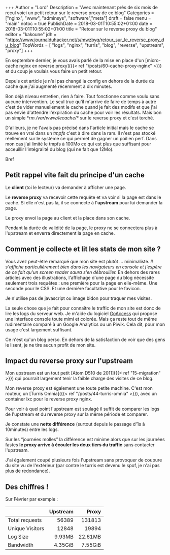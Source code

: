 +++
Author = "Lord"
Description = "Avec maintenant près de six mois de recul voici un petit retour sur le reverse proxy de ce blog"
Categories = ["nginx", "www", "adminsys", "software","meta"]
draft = false
menu = "main"
notoc = true
PublishDate = 2018-03-01T10:55:02+01:00
date = 2018-03-01T10:55:02+01:00
title = "Retour sur le reverse proxy du blog"
editor = "kakoune"
jdh = "https://www.journalduhacker.net/s/mwzbyq/retour_sur_le_reverse_proxy_du_blog"
TopWords = [ "logs", "nginx", "turris", "blog", "reverse", "upstream", "proxy"]
+++

En septembre dernier, je vous avais parlé de la mise en place d'un [micro-cache nginx en reverse proxy]({{< ref "/posts/60-cache-proxy-nginx" >}}) et du coup je voulais vous faire un petit retour.

Depuis cet article je n'ai pas changé la config en dehors de la durée du cache que j'ai augmenté récemment à dix minutes.

Bon déjà niveau entretien, rien à faire.
Tout fonctionne comme voulu sans aucune intervention.
Le seul truc qu'il m'arrive de faire de temps à autre c'est de vider manuellement le cache quand je fait des modifs et que j'ai pas envie d'attendre l'expiration du cache pour voir les résultats.
Mais bon un simple **rm /var/www/lecache/\** sur le reverse proxy et c'est torché.

D'ailleurs, je ne l'avais pas précisé dans l'article initial mais le cache se trouve en vrai dans un *tmpfs* c'est à dire dans la ram.
Il n'est pas stocké réellement sur le système ce qui permet de gagner un poil en perf.
Dans mon cas j'ai limité le tmpfs à 100Mo ce qui est plus que suffisant pour acceuillir l'intégralité du blog (qui ne fait que 12Mo).

Bref

## Petit rappel vite fait du principe d'un cache

Le **client** (toi le lecteur) va demander à afficher une page.

Le **reverse proxy** va recevoir cette requête et va voir si la page est dans le cache.
Si elle n'est pas là, il se connecte à l'**upstream** pour lui demander la page.

Le proxy envoi la page au client et la place dans son cache.

Pendant la durée de validité de la page, le proxy ne se connectera plus à l'upstream et enverra directement la page en cache.

## Comment je collecte et lit les stats de mon site ?

Vous avez peut-être remarqué que mon site est plutôt … minimaliste.
*Il s'affiche particulièrement bien dans les navigateurs en console et j'espère de ce fait qu'un screen reader saura s'en débrouiller.*
En dehors des rares articles avec des illustrations, l'affichage d'une page du blog nécessite seulement trois requêtes : une première pour la page en elle-même.
Une seconde pour le CSS.
Et une dernière facultative pour le favicon.

Je n'utilise pas de javascript ou image bidon pour traquer mes visites.

La seule chose que je fait pour connaître le traffic de mon site est donc de lire les logs du serveur web.
Je m'aide du logiciel [GoAccess](https://goaccess.io) qui propose une interface console toute mimi et colorée.
Mais ça reste tout de même rudimentaire comparé à un Google Analytics ou un Piwik.
Cela dit, pour mon usage c'est largement suffisant.

Ce n'est qu'un blog perso.
En dehors de la satisfaction de voir que des gens le lisent, je ne tire aucun profit de mon site.

## Impact du reverse proxy sur l'upstream

Mon upstream est un tout petit [Atom D510 de 2011]({{< ref "15-migration" >}}) qui pourrait largement tenir la faible charge des visites de ce blog.

Mon reverse proxy est également une toute petite machine.
C'est mon routeur, un [Turris Omnia]({{< ref "/posts/44-turris-omnia" >}}), avec un container lxc pour le reverse proxy nginx.

Pour voir à quel point l'upstream est soulagé il suffit de comparer les logs de l'upstream et du reverse proxy sur la même période et comparer.

Je constate une **nette différence** (surtout depuis le passage d'1s à 10minutes) entre les logs.

Sur les “journées molles” la différence est minime alors que sur les journées fastes **le proxy arrive à écouler les deux tiers du traffic** sans contacter l'upstream.

J'ai également coupé plusieurs fois l'upstream sans provoquer de coupure du site vu de l'extérieur (par contre le turris est devenu le spof, je n'ai pas plus de redondance).

## Des chiffres !

Sur Février par exemple :

|               | Upstream  | Proxy |
|---------------|----------:|------:|
|Total requests |      56389| 131813|
|Unique Visitors|      12848|  19894|
|Log Size       |     9.93MB|22.61MB|
|Bandwidth      |    4.35GiB|7.55GiB|

